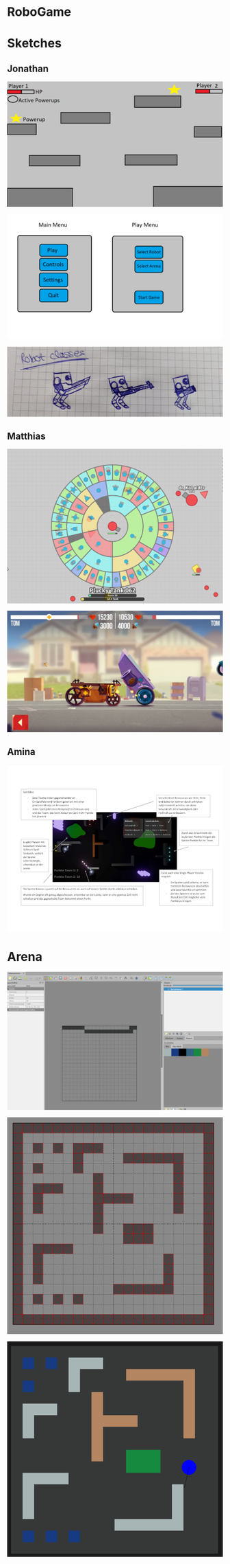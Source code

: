 # RoboGame

# Sketches
## Jonathan
![](images/Design_Jonathan.png)

![](images/Menu_Jonathan.png) 

![](images/Roboter_Jonathan.jpeg)
## Matthias
![](images/Tank_Matthias.png)

![](images/Cats_Matthias.png)
## Amina
![](images/Design_Amina.JPG)

# Arena
![](images/Tiled_Window.png)

![](images/Tiled_Struktur.png)

![](images/Game_Design.png) 
